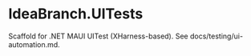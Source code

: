 ﻿# IdeaBranch.UITests

Scaffold for .NET MAUI UITest (XHarness-based). See docs/testing/ui-automation.md.
